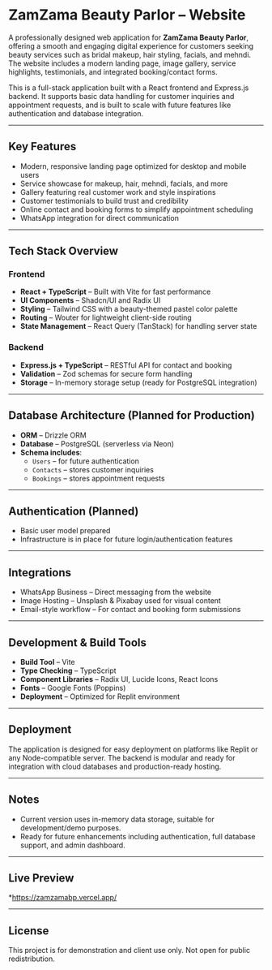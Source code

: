 # ZamZama Beauty Parlor – Website

A professionally designed web application for **ZamZama Beauty Parlor**, offering a smooth and engaging digital experience for customers seeking beauty services such as bridal makeup, hair styling, facials, and mehndi. The website includes a modern landing page, image gallery, service highlights, testimonials, and integrated booking/contact forms.

This is a full-stack application built with a React frontend and Express.js backend. It supports basic data handling for customer inquiries and appointment requests, and is built to scale with future features like authentication and database integration.

---

## Key Features

- Modern, responsive landing page optimized for desktop and mobile users
- Service showcase for makeup, hair, mehndi, facials, and more
- Gallery featuring real customer work and style inspirations
- Customer testimonials to build trust and credibility
- Online contact and booking forms to simplify appointment scheduling
- WhatsApp integration for direct communication

---

## Tech Stack Overview

### Frontend

- **React + TypeScript** – Built with Vite for fast performance
- **UI Components** – Shadcn/UI and Radix UI
- **Styling** – Tailwind CSS with a beauty-themed pastel color palette
- **Routing** – Wouter for lightweight client-side routing
- **State Management** – React Query (TanStack) for handling server state

### Backend

- **Express.js + TypeScript** – RESTful API for contact and booking
- **Validation** – Zod schemas for secure form handling
- **Storage** – In-memory storage setup (ready for PostgreSQL integration)

---

## Database Architecture (Planned for Production)

- **ORM** – Drizzle ORM
- **Database** – PostgreSQL (serverless via Neon)
- **Schema includes**:
  - `Users` – for future authentication
  - `Contacts` – stores customer inquiries
  - `Bookings` – stores appointment requests

---

## Authentication (Planned)

- Basic user model prepared
- Infrastructure is in place for future login/authentication features

---

## Integrations

- WhatsApp Business – Direct messaging from the website
- Image Hosting – Unsplash & Pixabay used for visual content
- Email-style workflow – For contact and booking form submissions

---

## Development & Build Tools

- **Build Tool** – Vite
- **Type Checking** – TypeScript
- **Component Libraries** – Radix UI, Lucide Icons, React Icons
- **Fonts** – Google Fonts (Poppins)
- **Deployment** – Optimized for Replit environment

---

## Deployment

The application is designed for easy deployment on platforms like Replit or any Node-compatible server. The backend is modular and ready for integration with cloud databases and production-ready hosting.

---

## Notes

- Current version uses in-memory data storage, suitable for development/demo purposes.
- Ready for future enhancements including authentication, full database support, and admin dashboard.

---

## Live Preview

\*https://zamzamabp.vercel.app/

---

## License

This project is for demonstration and client use only. Not open for public redistribution.
